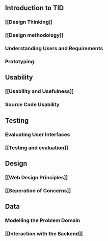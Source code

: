## Introduction to TID
### [[Design Thinking]]
### [[Design methodology]]
### Understanding Users and Requirements
### Prototyping

## Usability
### [[Usability and Usefulness]]
### Source Code Usability

## Testing
### Evaluating User Interfaces
### [[Testing and evaluation]]

## Design
### [[Web Design Principles]]
### [[Seperation of Concerns]]

## Data
### Modelling the Problem Domain
### [[Interaction with the Backend]]




